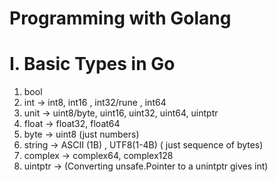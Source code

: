 # Programming with Golang
# I. Basic Types in Go
 1. bool
 2. int  -> int8,  int16 , int32/rune , int64
 3. unit -> uint8/byte, uint16, uint32, uint64, uintptr
 4. float -> float32,  float64
 5. byte  -> uint8 (just numbers)
 6. string  -> ASCII (1B) , UTF8(1-4B) ( just sequence of bytes)
 7. complex -> complex64,  complex128
 8. uintptr -> (Converting unsafe.Pointer to a unintptr gives int)
 

 
